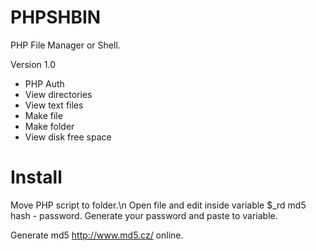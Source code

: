 # PHPSHBIN

PHP File Manager or Shell.

Version 1.0
- PHP Auth
- View directories
- View text files
- Make file
- Make folder
- View disk free space

# Install
Move PHP script to folder.\n
Open file and edit inside variable $_rd md5 hash - password. Generate your password and paste to variable.

Generate md5 http://www.md5.cz/ online.
